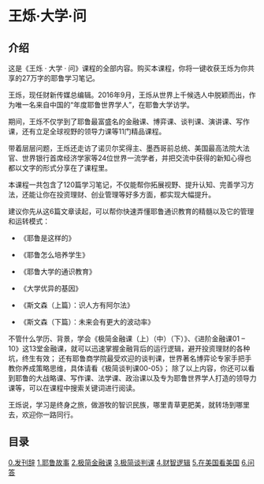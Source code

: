 # 王烁·大学·问

## 介绍

这是《王烁 · 大学 · 问》课程的全部内容。购买本课程，你将一键收获王烁为你共享的27万字的耶鲁学习笔记。

王烁，现任财新传媒总编辑。2016年9月，王烁从世界上千候选人中脱颖而出，作为唯一名来自中国的“年度耶鲁世界学人”，在耶鲁大学访学。

期间，王烁不仅学到了耶鲁最富盛名的金融课、博弈课、谈判课、演讲课、写作课，还有立足全球视野的领导力课等11门精品课程。

带着层层问题，王烁还走访了诺贝尔奖得主、墨西哥前总统、美国最高法院大法官、世界银行首席经济学家等24位世界一流学者，并把交流中获得的新知心得也都以文字的形式分享在了课程里。

本课程一共包含了120篇学习笔记，不仅能帮你拓展视野、提升认知、完善学习方法，还能让你在投资理财、创业管理等好多方面，都实现大幅提升。

建议你先从这6篇文章读起，可以帮你快速弄懂耶鲁通识教育的精髓以及它的管理和运转模式： 

- 《耶鲁是这样的》 

- 《耶鲁怎么培养学生》 

- 《耶鲁大学的通识教育》 

- 《大学优异的基因》 

- 《斯文森（上篇）：识人方有阿尔法》 

- 《斯文森（下篇）：未来会有更大的波动率》 


不管什么学历、背景，学会《极简金融课（上）（中）（下）》、《进阶金融课01 – 10》这13堂金融课，就可以迅速掌握金融背后的运行逻辑，避开投资理财的各种坑，终生有效； 还有耶鲁商学院最受欢迎的谈判课，世界著名博弈论专家手把手教你养成策略思维，具体请看《极简谈判课00-05》； 除了以上内容，你还可以看到耶鲁的大战略课、写作课、法学课、政治课以及专为耶鲁世界学人打造的领导力课等，可以在课程中搜索关键词进行阅读。 

王烁说，学习是终身之旅，做游牧的智识民族，哪里青草更肥美，就转场到哪里去，欢迎你一路同行。

## 目录

[0.发刊辞](0.发刊辞.md)
[1.耶鲁故事](1.耶鲁故事.md)
[2.极简金融课](2.极简金融课.md)
[3.极简谈判课](3.极简谈判课.md)
[4.财智逻辑](4.财智逻辑.md)
[5.在美国看美国](5.在美国看美国.md)
[6.问答](6.问答.md)

